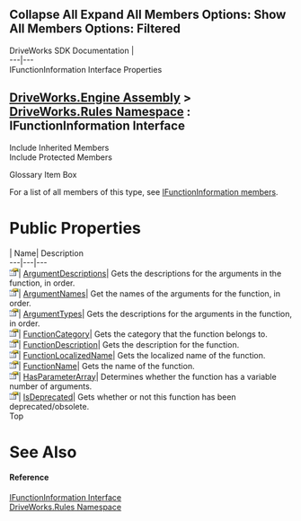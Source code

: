Collapse All Expand All Members Options: Show All  Members Options: Filtered   
---  
DriveWorks SDK Documentation  |   
---|---  
IFunctionInformation Interface Properties   
  
[DriveWorks.Engine Assembly](topic2156.md) > [DriveWorks.Rules Namespace](topic10510.md) : IFunctionInformation Interface  
---  
  
Include Inherited Members    
Include Protected Members    


Glossary Item Box

For a list of all members of this type, see [IFunctionInformation members](topic10513.md).

# Public Properties

| Name| Description  
---|---|---  
![ Property](dotnetimages/Property.gif)| [ArgumentDescriptions](topic10517.md)| Gets the descriptions for the arguments in the function, in order.   
![ Property](dotnetimages/Property.gif)| [ArgumentNames](topic10518.md)| Get the names of the arguments for the function, in order.   
![ Property](dotnetimages/Property.gif)| [ArgumentTypes](topic10519.md)| Gets the descriptions for the arguments in the function, in order.   
![ Property](dotnetimages/Property.gif)| [FunctionCategory](topic10520.md)| Gets the category that the function belongs to.   
![ Property](dotnetimages/Property.gif)| [FunctionDescription](topic10521.md)| Gets the description for the function.   
![ Property](dotnetimages/Property.gif)| [FunctionLocalizedName](topic10522.md)| Gets the localized name of the function.   
![ Property](dotnetimages/Property.gif)| [FunctionName](topic10523.md)| Gets the name of the function.   
![ Property](dotnetimages/Property.gif)| [HasParameterArray](topic10524.md)| Determines whether the function has a variable number of arguments.   
![ Property](dotnetimages/Property.gif)| [IsDeprecated](topic10525.md)| Gets whether or not this function has been deprecated/obsolete.   
Top

# See Also

#### Reference

[IFunctionInformation Interface](topic10512.md)   
[DriveWorks.Rules Namespace](topic10510.md)


